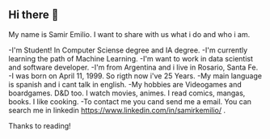 ## Hi there 👋
My name is Samir Emilio. I want to share with us what i do and who i am.

-I'm Student! In Computer Sciense degree and IA degree.
-I'm currently learning the path of Machine Learning.
-I'm want to work in data scientist and software developer.
-I'm from Argentina and i live in Rosario, Santa Fe.
-I was born on April 11, 1999. So rigth now i've 25 Years.
-My main language is spanish and i cant talk in english.
-My hobbies are Videogames and boardgames. D&D too. I watch movies, animes. I read comics, mangas, books. I like cooking.
-To contact me you cand send me a email. You can search me in linkedin https://www.linkedin.com/in/samirkemilio/ .

Thanks to reading!
